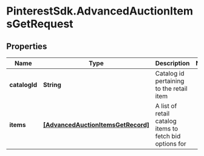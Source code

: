 # PinterestSdk.AdvancedAuctionItemsGetRequest

## Properties

Name | Type | Description | Notes
------------ | ------------- | ------------- | -------------
**catalogId** | **String** | Catalog id pertaining to the retail item | 
**items** | [**[AdvancedAuctionItemsGetRecord]**](AdvancedAuctionItemsGetRecord.md) | A list of retail catalog items to fetch bid options for | 


